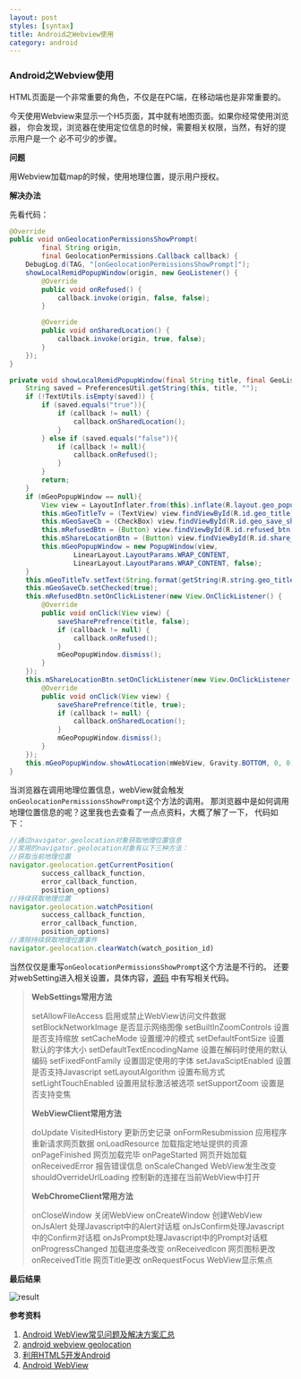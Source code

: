 ```yaml
---
layout: post
styles: [syntax]
title: Android之Webview使用
category: android
---
```


### Android之Webview使用

HTML页面是一个非常重要的角色，不仅是在PC端，在移动端也是非常重要的。

今天使用Webview来显示一个H5页面，其中就有地图页面。如果你经常使用浏览器，
你会发现，浏览器在使用定位信息的时候，需要相关权限，当然，有好的提示用户是一个
必不可少的步骤。

**问题**

用Webview加载map的时候，使用地理位置，提示用户授权。

**解决办法**

先看代码：

```java
@Override
public void onGeolocationPermissionsShowPrompt(
        final String origin,
        final GeolocationPermissions.Callback callback) {
    DebugLog.d(TAG, "[onGeolocationPermissionsShowPrompt]");
    showLocalRemidPopupWindow(origin, new GeoListener() {
        @Override
        public void onRefused() {
            callback.invoke(origin, false, false);
        }

        @Override
        public void onSharedLocation() {
            callback.invoke(origin, true, false);
        }
    });
}

private void showLocalRemidPopupWindow(final String title, final GeoListener callback) {
    String saved = PreferencesUtil.getString(this, title, "");
    if (!TextUtils.isEmpty(saved)) {
        if (saved.equals("true")){
            if (callback != null) {
                callback.onSharedLocation();
            }
        } else if (saved.equals("false")){
            if (callback != null){
                callback.onRefused();
            }
        }
        return;
    }
    if (mGeoPopupWindow == null){
        View view = LayoutInflater.from(this).inflate(R.layout.geo_popup_window, null);
        this.mGeoTitleTv = (TextView) view.findViewById(R.id.geo_title);
        this.mGeoSaveCb = (CheckBox) view.findViewById(R.id.geo_save_share_preference);
        this.mRefusedBtn = (Button) view.findViewById(R.id.refused_btn);
        this.mShareLocationBtn = (Button) view.findViewById(R.id.share_btn);
        this.mGeoPopupWindow = new PopupWindow(view,
                LinearLayout.LayoutParams.WRAP_CONTENT,
                LinearLayout.LayoutParams.WRAP_CONTENT, false);
    }
    this.mGeoTitleTv.setText(String.format(getString(R.string.geo_title), title));
    this.mGeoSaveCb.setChecked(true);
    this.mRefusedBtn.setOnClickListener(new View.OnClickListener() {
        @Override
        public void onClick(View view) {
            saveSharePrefrence(title, false);
            if (callback != null) {
                callback.onRefused();
            }
            mGeoPopupWindow.dismiss();
        }
    });
    this.mShareLocationBtn.setOnClickListener(new View.OnClickListener() {
        @Override
        public void onClick(View view) {
            saveSharePrefrence(title, true);
            if (callback != null) {
                callback.onSharedLocation();
            }
            mGeoPopupWindow.dismiss();
        }
    });
    this.mGeoPopupWindow.showAtLocation(mWebView, Gravity.BOTTOM, 0, 0);
}
```

当浏览器在调用地理位置信息，webView就会触发`onGeolocationPermissionsShowPrompt`这个方法的调用。
那浏览器中是如何调用地理位置信息的呢？这里我也去查看了一点点资料，大概了解了一下，
代码如下：

```javascript
//通过navigator.geolocation对象获取地理位置信息
//常用的navigator.geolocation对象有以下三种方法：
//获取当前地理位置
navigator.geolocation.getCurrentPosition(
        success_callback_function,
        error_callback_function,
        position_options)
//持续获取地理位置
navigator.geolocation.watchPosition(
        success_callback_function,
        error_callback_function,
        position_options)
//清除持续获取地理位置事件
navigator.geolocation.clearWatch(watch_position_id)  
```

当然仅仅是重写`onGeolocationPermissionsShowPrompt`这个方法是不行的。
还要对webSetting进入相关设置，具体内容，[源码](https://github.com/Pinned/WebViewDemo)
中有写相关代码。

>**WebSettings常用方法**
>
>setAllowFileAccess 启用或禁止WebView访问文件数据
>setBlockNetworkImage 是否显示网络图像
>setBuiltInZoomControls 设置是否支持缩放
>setCacheMode 设置缓冲的模式
>setDefaultFontSize 设置默认的字体大小
>setDefaultTextEncodingName 设置在解码时使用的默认编码
>setFixedFontFamily 设置固定使用的字体
>setJavaSciptEnabled 设置是否支持Javascript
>setLayoutAlgorithm 设置布局方式
>setLightTouchEnabled 设置用鼠标激活被选项
>setSupportZoom 设置是否支持变焦
>
>**WebViewClient常用方法**
>
>doUpdate VisitedHistory 更新历史记录
>onFormResubmission 应用程序重新请求网页数据
>onLoadResource 加载指定地址提供的资源
>onPageFinished 网页加载完毕
>onPageStarted 网页开始加载
>onReceivedError 报告错误信息
>onScaleChanged WebView发生改变
>shouldOverrideUrlLoading 控制新的连接在当前WebView中打开
>
>**WebChromeClient常用方法**
>
>onCloseWindow 关闭WebView
>onCreateWindow 创建WebView
>onJsAlert 处理Javascript中的Alert对话框
>onJsConfirm处理Javascript中的Confirm对话框
>onJsPrompt处理Javascript中的Prompt对话框
>onProgressChanged 加载进度条改变
>onReceivedlcon 网页图标更改
>onReceivedTitle 网页Title更改
>onRequestFocus WebView显示焦点

**最后结果**

![result](../../../../assets/posts/img-2014-10-13/device-2014-10-13-200631.png)

**参考资料**

1. [Android WebView常见问题及解决方案汇总](http://blog.csdn.net/t12x3456/article/details/13769731)
2. [android webview geolocation](http://stackoverflow.com/questions/5329662/android-webview-geolocation)
3. [利用HTML5开发Android](http://blog.csdn.net/eagelangel/article/details/8807723)
4. [Android WebView](http://dev.wo.com.cn/docportal/doc_queryMdocDetail.action?mdoc.docindex=6130)
